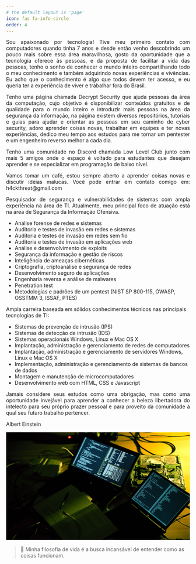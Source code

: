 ```yaml
---
# the default layout is 'page'
icon: fas fa-info-circle
order: 4
---
```


<p align="justify"> Sou apaixonado por tecnologia! Tive meu primeiro contato com computadores quando tinha 7 anos e desde então venho descobrindo um pouco mais sobre essa área maravilhosa, gosto da oportunidade que a tecnologia oferece às pessoas, e da proposta de facilitar a vida das pessoas, tenho o sonho de conhecer o mundo inteiro compartilhando todo o meu conhecimento e também adquirindo novas experiências e vivências. Eu acho que o conhecimento é algo que todos devem ter acesso, e eu queria ter a experiência de viver e trabalhar fora do Brasil. </p>

<p align="justify"> Tenho uma página chamada Decrypt Security que ajuda pessoas da área da computação, cujo objetivo é disponibilizar conteúdos gratuitos e de qualidade para o mundo inteiro e introduzir mais pessoas na área da segurança da informação, na página existem diversos repositórios, tutoriais e guias para ajudar e orientar as pessoas em seu caminho de cyber security, adoro aprender coisas novas, trabalhar em equipes e ter novas experiências, dedico meu tempo aos estudos para me tornar um pentester e um engenheiro reverso melhor a cada dia. </p>

<p align="justify"> Tenho uma comunidade no Discord chamada Low Level Club junto com mais 5 amigos onde o espaço é voltado para estudantes que desejam aprender e se especializar em programação de baixo nível.</p>

<p align="justify"> Vamos tomar um café, estou sempre aberto a aprender coisas novas e discutir ideias malucas. Você pode entrar em contato comigo em: h4ckthreat@gmail.com </p>

<p align="justify"> Pesquisador de segurança e vulnerabilidades de sistemas com ampla experiência na área de TI. Atualmente, meu principal foco de atuação está na área de Segurança da Informação Ofensiva.</p>

- Análise forense de redes e sistemas
- Auditoria e testes de invasão em redes e sistemas
- Auditoria e testes de invasão em redes sem fio
- Auditoria e testes de invasão em aplicações web
- Análise e desenvolvimento de exploits
- Segurança da informação e gestão de riscos
- Inteligência de ameaças cibernéticas
- Criptografia, criptoanálise e segurança de redes 
- Desenvolvimento seguro de aplicações
- Engenharia reversa e análise de malwares
- Penetration test
- Metodologias e padrões de um pentest (NIST SP 800-115, OWASP, OSSTMM 3, ISSAF, PTES)

Ampla carreira baseada em sólidos conhecimentos técnicos nas principais tecnologias de TI:

- Sistemas de prevenção de intrusão (IPS)
- Sistemas de detecção de intrusão (IDS)
- Sistemas operacionais Windows, Linux e Mac OS X
- Implantação, administração e gerenciamento de redes de computadores
- Implantação, administração e gerenciamento de servidores Windows, Linux e Mac OS X
- Implementação, administração e gerenciamento de sistemas de bancos de dados
- Montagem e manutenção de microcomputadores
- Desenvolvimento web com HTML, CSS e Javascript

<p align="justify"> Jamais considere seus estudos como uma obrigação, mas como uma oportunidade invejável para aprender a conhecer a beleza libertadora do intelecto para seu próprio prazer pessoal e para proveito da comunidade à qual seu futuro trabalho pertencer.</p>
Albert Einstein

![image](/assets/img/about/h4ckthreat.jpg)

> 🧠 Minha filosofia de vida é a busca incansável de entender como as coisas funcionam.

